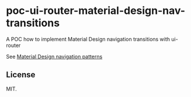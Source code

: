 # poc-ui-router-material-design-nav-transitions
A POC how to implement Material Design navigation transitions with ui-router

See [Material Design navigation patterns](https://www.google.com/design/spec/patterns/navigational-transitions.html)

## License
MIT.
